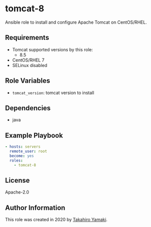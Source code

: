 tomcat-8
=========

Ansible role to install and configure Apache Tomcat on CentOS/RHEL.

Requirements
------------

* Tomcat supported versions by this role:
  * 8.5
* CentOS/RHEL 7
* SELinux disabled

Role Variables
--------------

- `tomcat_version`: tomcat version to install

Dependencies
------------

  - java

Example Playbook
----------------

```yaml
- hosts: servers
  remote_user: root
  become: yes
  roles:
    - tomcat-8
```

License
-------

Apache-2.0

Author Information
------------------

This role was created in 2020 by [Takahiro Yamaki](https://github.com/ymktk/).
